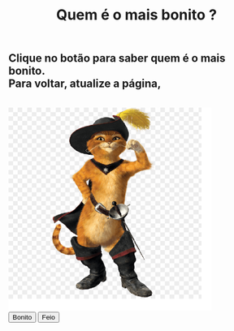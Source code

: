<!DOCTYPE html>
<html lang="pt-br">
<head>
    <meta charset="UTF-8">
    <meta http-equiv="X-UA-Compatible" content="IE=edge">
    <meta name="viewport" content="width=device-width, initial-scale=1.0">
    <title>Projeto pai lindo</title>
    <!---CSS-->
    <link rel="stylesheet" href="style.css">
</head>
<body>
    <main>
        <header id="titulo">
            <h1>Quem é o mais bonito ? </h1>
            <!---Vanilla JS = Java Script puro--->
        </header>
        <span>
            <h2>
                Clique no botão para saber quem é o mais bonito.<br>
                Para voltar, atualize a página,<br>
            </h2>
        </span>
        <br>
        <div class="fotoGato">
            <img src="gato de botas2.png" alt="imagem do gato de botas" id="foto" width="400" height="400">
        </div>
        <div>
            <button id="bonito">Bonito</button>
            <button id="feio">Feio</button>
        </div>
    </main>
    <!--JS-->
    <script src="efeitos.js"></script>
</body>
</html>
